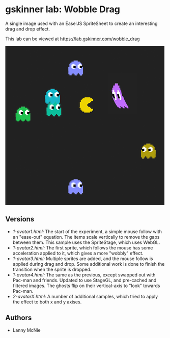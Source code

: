 # gskinner lab: Wobble Drag
A single image used with an EaselJS SpriteSheet to create an interesting drag and drop effect.

This lab can be viewed at https://lab.gskinner.com/wobble_drag

![Wobble Drag](screenshot.png "Wobble Drag")

## Versions
 * *1-avatar1.html:* The start of the experiment, a simple mouse follow with an "ease-out" 
equation. The items scale vertically to remove the gaps between them. This sample uses the SpriteStage,
which uses WebGL.
 * *1-avatar2.html:* The first sprite, which follows the mouse has some acceleration applied to it, 
 which gives a more "wobbly" effect.
 * *1-avatar3.html:* Multiple sprites are added, and the mouse follow is applied during drag and drop. Some
 additional work is done to finish the transition when the sprite is dropped.
 * *1-avatar4.html:* The same as the previous, except swapped out with Pac-man and friends. Updated to use 
 StageGL, and pre-cached and filtered images. The ghosts flip on their vertical-axis to "look" towards Pac-man.
 * *2-avatarX.html:* A number of additional samples, which tried to apply the effect to both x and y axises.
 
 ## Authors
 * Lanny McNie

